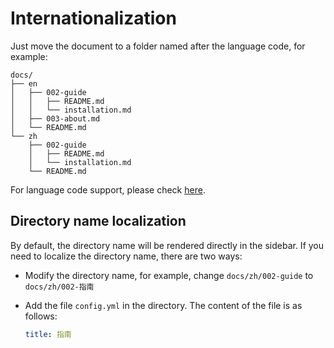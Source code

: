 # Internationalization

Just move the document to a folder named after the language code, for example:

```
docs/
├── en
│   ├── 002-guide
│   │   ├── README.md
│   │   └── installation.md
│   ├── 003-about.md
│   └── README.md
└── zh
    ├── 002-guide
    │   ├── README.md
    │   └── installation.md
    └── README.md
```

For language code support, please check [here](https://github.com/mantou132/gem/tree/master/packages/gem-book/src/bin/lang.json).

## Directory name localization

By default, the directory name will be rendered directly in the sidebar. If you need to localize the directory name, there are two ways:

- Modify the directory name, for example, change `docs/zh/002-guide` to `docs/zh/002-指南`
- Add the file `config.yml` in the directory. The content of the file is as follows:

  ```yml
  title: 指南
  ```
